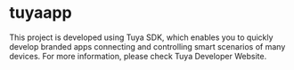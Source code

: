 # tuyaapp
This project is developed using Tuya SDK, which enables you to quickly develop branded apps connecting and controlling smart scenarios of many devices.
For more information, please check Tuya Developer Website.
